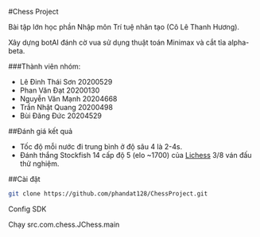 #Chess Project

Bài tập lớn học phần Nhập môn Trí tuệ nhân tạo (Cô Lê Thanh Hương).

Xây dựng botAI đánh cờ vua sử dụng thuật toán Minimax và cắt tỉa alpha-beta.

###Thành viên nhóm:
- Lê Đinh Thái Sơn 20200529
- Phan Văn Đạt 20200130
- Nguyễn Văn Mạnh 20204668
- Trần Nhật Quang 20200498
- Bùi Đăng Đức 20204529

##Đánh giá kết quả
- Tốc độ mỗi nước đi trung bình ở độ sâu 4 là 2-4s.
- Đánh thắng Stockfish 14 cấp độ 5 (elo ~1700) của [Lichess](https://lichess.org/) 3/8 ván đấu thử nghiệm.

##Cài đặt
```bash
git clone https://github.com/phandat128/ChessProject.git
```
Config SDK

Chạy src.com.chess.JChess.main